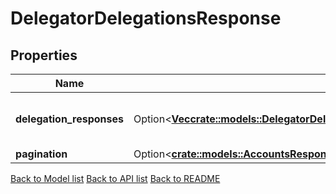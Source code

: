 # DelegatorDelegationsResponse

## Properties

Name | Type | Description | Notes
------------ | ------------- | ------------- | -------------
**delegation_responses** | Option<[**Vec<crate::models::DelegatorDelegationsResponseDelegationResponsesInner>**](DelegatorDelegations_response_delegation_responses_inner.md)> | delegation_responses defines all the delegations' info of a delegator. | [optional]
**pagination** | Option<[**crate::models::AccountsResponsePagination**](Accounts_response_pagination.md)> |  | [optional]

[Back to Model list](../README.md#documentation-for-models) [Back to API list](../README.md#documentation-for-api-endpoints) [Back to README](../README.md)


